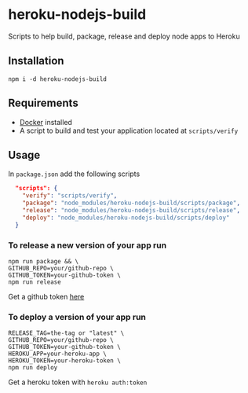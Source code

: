 # heroku-nodejs-build

Scripts to help build, package, release and deploy node apps to Heroku

## Installation

    npm i -d heroku-nodejs-build

## Requirements

* [Docker](https://www.docker.com/) installed
* A script to build and test your application located at `scripts/verify`

## Usage

In `package.json` add the following scripts

``` json
  "scripts": {
    "verify": "scripts/verify",
    "package": "node_modules/heroku-nodejs-build/scripts/package",
    "release": "node_modules/heroku-nodejs-build/scripts/release",
    "deploy": "node_modules/heroku-nodejs-build/scripts/deploy"
  }
```

### To release a new version of your app run

    npm run package && \
    GITHUB_REPO=your/github-repo \
    GITHUB_TOKEN=your-github-token \
    npm run release

Get a github token [here](https://github.com/settings/tokens)

### To deploy a version of your app run

    RELEASE_TAG=the-tag or "latest" \
    GITHUB_REPO=your/github-repo \
    GITHUB_TOKEN=your-github-token \
    HEROKU_APP=your-heroku-app \
    HEROKU_TOKEN=your-heroku-token \
    npm run deploy

Get a heroku token with `heroku auth:token`
